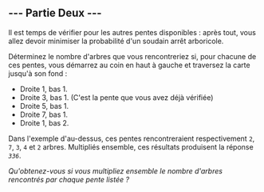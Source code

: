 ## --- Partie Deux ---

Il est temps de vérifier pour les autres pentes disponibles : après tout, vous allez devoir minimiser la probabilité d'un soudain arrêt arboricole.

Déterminez le nombre d'arbres que vous rencontreriez si, pour chacune de ces pentes, vous démarrez au coin en haut à gauche et traversez la carte jusqu'à son fond :

- Droite 1, bas 1.
- Droite 3, bas 1. (C'est la pente que vous avez déjà vérifiée)
- Droite 5, bas 1.
- Droite 7, bas 1.
- Droite 1, bas 2.

Dans l'exemple d'au-dessus, ces pentes rencontreraient respectivement ``2``, ``7``, ``3``, ``4`` et ``2`` arbres. Multipliés ensemble, ces résultats produisent la réponse <code><em>336</em></code>.

*Qu'obtenez-vous si vous multipliez ensemble le nombre d'arbres rencontrés par chaque pente listée ?*